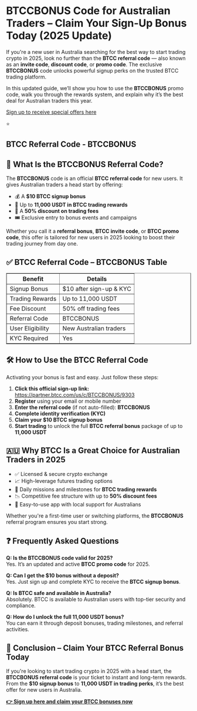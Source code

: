 
<h1>BTCCBONUS Code for Australian Traders – Claim Your Sign-Up Bonus Today (2025 Update)</h1>
<p>If you're a new user in Australia searching for the best way to start trading crypto in 2025, look no further than the <strong>BTCC referral code</strong> — also known as an <strong>invite code</strong>, <strong>discount code</strong>, or <strong>promo code</strong>. The exclusive <strong>BTCCBONUS</strong> code unlocks powerful signup perks on the trusted BTCC trading platform.</p>
<p>In this updated guide, we’ll show you how to use the <strong>BTCCBONUS</strong> promo code, walk you through the rewards system, and explain why it’s the best deal for Australian traders this year.</p>
<p><a href="https://partner.btcc.com/us/c/BTCCBONUS/9303" target="_blank">Sign up to receive special offers here</a></p

<img src="https://images.mirror-media.xyz/publication-images/Poz8BlB9BgSoA-3eFI7xG.png?height=500&amp;width=1000" decoding="async" data-nimg="fill" class="css-xah9so" style="position: absolute; inset: 0px; box-sizing: border-box; padding: 0px; border: none; margin: auto; display: block; width: 0px; height: 0px; min-width: 100%; max-width: 100%; min-height: 100%; max-height: 100%;">⭐ 
<h2>BTCC Referral Code - BTCCBONUS</h2>
<h2>🔑 What Is the BTCCBONUS Referral Code?</h2>
<p>The <strong>BTCCBONUS</strong> code is an official <strong>BTCC referral code</strong> for new users. It gives Australian traders a head start by offering:</p>
<ul>
<li>💰 A <strong>$10 BTCC signup bonus</strong></li>
<li>🎁 Up to <strong>11,000 USDT in BTCC trading rewards</strong></li>
<li>💸 A <strong>50% discount on trading fees</strong></li>
<li>🎟 Exclusive entry to bonus events and campaigns</li>
</ul>
<p>Whether you call it a <strong>referral bonus</strong>, <strong>BTCC invite code</strong>, or <strong>BTCC promo code</strong>, this offer is tailored for new users in 2025 looking to boost their trading journey from day one.</p>

<h2>✅ BTCC Referral Code – BTCCBONUS Table</h2>
<table border="1">
<thead>
<tr><th>Benefit</th><th>Details</th></tr>
</thead>
<tbody>
<tr><td>Signup Bonus</td><td>$10 after sign-up & KYC</td></tr>
<tr><td>Trading Rewards</td><td>Up to 11,000 USDT</td></tr>
<tr><td>Fee Discount</td><td>50% off trading fees</td></tr>
<tr><td>Referral Code</td><td>BTCCBONUS</td></tr>
<tr><td>User Eligibility</td><td>New Australian traders</td></tr>
<tr><td>KYC Required</td><td>Yes</td></tr>
</tbody>
</table>

<h2>🛠 How to Use the BTCC Referral Code</h2>
<p>Activating your bonus is fast and easy. Just follow these steps:</p>
<ol>
<li><strong>Click this official sign-up link:</strong><br>
<a href="https://partner.btcc.com/us/c/BTCCBONUS/9303" target="_blank">https://partner.btcc.com/us/c/BTCCBONUS/9303</a></li>
<li><strong>Register</strong> using your email or mobile number</li>
<li><strong>Enter the referral code</strong> (if not auto-filled): <strong>BTCCBONUS</strong></li>
<li><strong>Complete identity verification (KYC)</strong></li>
<li><strong>Claim your $10 BTCC signup bonus</strong></li>
<li><strong>Start trading</strong> to unlock the full <strong>BTCC referral bonus</strong> package of up to <strong>11,000 USDT</strong></li>
</ol>

<h2>🇦🇺 Why BTCC Is a Great Choice for Australian Traders in 2025</h2>
<ul>
<li>✅ Licensed & secure crypto exchange</li>
<li>📈 High-leverage futures trading options</li>
<li>💼 Daily missions and milestones for <strong>BTCC trading rewards</strong></li>
<li>📉 Competitive fee structure with up to <strong>50% discount fees</strong></li>
<li>📱 Easy-to-use app with local support for Australians</li>
</ul>
<p>Whether you're a first-time user or switching platforms, the <strong>BTCCBONUS</strong> referral program ensures you start strong.</p>

<h2>❓ Frequently Asked Questions</h2>
<p><strong>Q: Is the BTCCBONUS code valid for 2025?</strong><br>Yes. It’s an updated and active <strong>BTCC promo code</strong> for 2025.</p>
<p><strong>Q: Can I get the $10 bonus without a deposit?</strong><br>Yes. Just sign up and complete KYC to receive the <strong>BTCC signup bonus</strong>.</p>
<p><strong>Q: Is BTCC safe and available in Australia?</strong><br>Absolutely. BTCC is available to Australian users with top-tier security and compliance.</p>
<p><strong>Q: How do I unlock the full 11,000 USDT bonus?</strong><br>You can earn it through deposit bonuses, trading milestones, and referral activities.</p>

<h2>🎯 Conclusion – Claim Your BTCC Referral Bonus Today</h2>
<p>If you're looking to start trading crypto in 2025 with a head start, the <strong>BTCCBONUS referral code</strong> is your ticket to instant and long-term rewards. From the <strong>$10 signup bonus</strong> to <strong>11,000 USDT in trading perks</strong>, it’s the best offer for new users in Australia.</p>
<p><a href="https://partner.btcc.com/us/c/BTCCBONUS/9303" target="_blank"><strong>👉 Sign up here and claim your BTCC bonuses now</strong></a></p>
</body>
</html>
